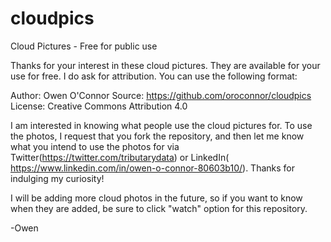 # cloudpics
Cloud Pictures - Free for public use

Thanks for your interest in these cloud pictures. They are available for your use for free. 
I do ask for attribution. You can use the following format:

Author: Owen O'Connor
Source: https://github.com/oroconnor/cloudpics
License: Creative Commons Attribution 4.0

I am interested in knowing what people use the cloud pictures for. To use the photos, I request that you fork the repository, and then let me know what you intend to use the photos for via Twitter(https://twitter.com/tributarydata)  or LinkedIn( https://www.linkedin.com/in/owen-o-connor-80603b10/). Thanks for indulging my curiosity!

I will be adding more cloud photos in the future, so if you want to know when they are added, be sure to click "watch" option for this repository.

-Owen
